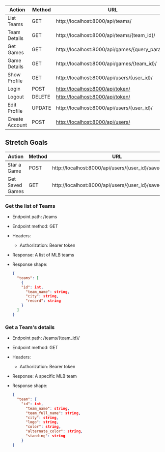 | Action         | Method | URL                                                                  |
| -------------- | ------ | -------------------------------------------------------------------- |
| List Teams     | GET    | http://localhost:8000/api/teams/                                     |
| Team Details   | GET    | http://localhost:8000/api/teams/{team_id}/                           |
| Get Games      | GET    | http://localhost:8000/api/games/{query_params}                       |
| Game Details   | GET    | http://localhost:8000/api/games/{team_id}/                           |
| Show Profile   | GET    | http://localhost:8000/api/users/{user_id}/                           |
| Login          | POST   | [http://localhost:8000/api/token/](http://localhost:8000/api/token/) |
| Logout         | DELETE | [http://localhost:8000/api/token/](http://localhost:8000/api/token/) |
| Edit Profile   | UPDATE | http://localhost:8000/api/users/{user_id}/                           |
| Create Account | POST   | [http://localhost:8000/api/users/](http://localhost:8000/api/users/) |

## Stretch Goals

| Action          | Method | URL                                                    |
| --------------- | ------ | ------------------------------------------------------ |
| Star a Game     | POST   | http://localhost:8000/api/users/{user_id}/saved_games/ |
| Get Saved Games | GET    | http://localhost:8000/api/users/{user_id}/saved_games/ |

### Get the list of Teams

-   Endpoint path: /teams
-   Endpoint method: GET

-   Headers:

    -   Authorization: Bearer token

-   Response: A list of MLB teams
-   Response shape:
    ```json
    {
      "teams": [
        {
        "id": int,
          "team_name": string,
          "city": string,
          "record": string
        }
      ]
    }
    ```

### Get a Team's details

-   Endpoint path: /teams/{team_id}/
-   Endpoint method: GET

-   Headers:

    -   Authorization: Bearer token

-   Response: A specific MLB team
-   Response shape:
    ```json
    {
      "team": {
        "id": int,
          "team_name": string,
          "team_full_name": string,
          "city": string,
          "logo": string,
          "color": string,
          "alternate_color": string,
          "standing": string
        }
    }
    ```
